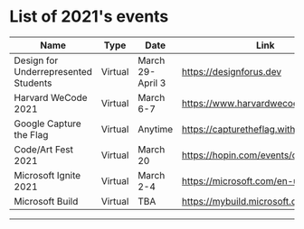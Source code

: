 # List of 2021's events
| Name | Type | Date | Link
| -------- | -------- | -------- | -------- |
| Design for Underrepresented Students | Virtual | March 29-April 3 | https://designforus.dev |
| Harvard WeCode 2021 | Virtual | March 6-7 | https://www.harvardwecode.com/ |
| Google Capture the Flag | Virtual | Anytime | https://capturetheflag.withgoogle.com/ |
| Code/Art Fest 2021 | Virtual | March 20 | https://hopin.com/events/caf2021 |
| Microsoft Ignite 2021 | Virtual | March 2-4 | https://microsoft.com/en-us/ignite |
| Microsoft Build | Virtual | TBA | https://mybuild.microsoft.com/ |

---
